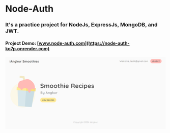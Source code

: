 # Node-Auth
### It's a practice project for NodeJs, ExpressJs, MongoDB, and JWT.

#### Project Demo: [www.node-auth.com](https://node-auth-ko7p.onrender.com)


![Homepage](https://github.com/iAngkur/Node-Auth/blob/master/home.PNG?raw=true)
